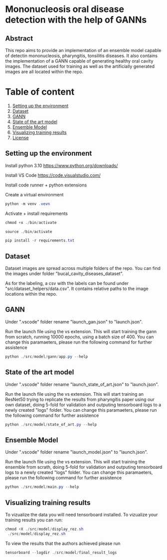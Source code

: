 # Mononucleosis oral disease detection with the help of GANNs

## Abstract

This repo aims to provide an implementation of an ensemble model capable of detectin mononucleosis, pharyngitis, tonsilitis diseases. It also contains the implementation of a GANN capable of generating
healthy oral cavity images. The dataset used for training as well as the artificially generated images are all located within the repo.

# Table of content

1. [Setting up the environment](#setting-up-the-environment)
2. [Dataset](#dataset)
3. [GANN](#gann)
4. [State of the art model](#state-of-the-art-model)
5. [Ensemble Model](#ensemble-model)
6. [Visualizing training results](#visualizing-training-results)
7. [License](#license)

## Setting up the environment

Install python 3.10 https://www.python.org/downloads/

Install VS Code https://code.visualstudio.com/

Install code runner + python extensions

Create a virtual environment

```ps1
python -m venv .vevn
```

Activate + install requirements

```ps1
chmod +x ./bin/activate

source ./bin/activate

pip install -r requirements.txt
```

## Dataset

Dataset images are spread across multiple folders of the repo. You can find the images under folder "bucal_cavity_diseases_dataset".

As for the labeling, a csv with the labels can be found under "src/dataset_helpers/data.csv". It contains relative paths to the image locations within the repo.

## GANN

Under ".vscode" folder rename "launch_gan.json" to "launch.json". 

Run the launch file using the vs extension. This will start training the gann from scratch, running 10000 epochs, using a batch size of 400. You can change this paramaeters, please run the following command for further assistence

```ps1
python ./src/model/gann/app.py --help
```

## State of the art model

Under ".vscode" folder rename "launch_state_of_art.json" to "launch.json".

Run the launch file using the vs extension. This will start training an ResNet50 trying to replicate the results from pharyngitis paper using our own dataset, doing 5-fold for validation and outputing tensorboard logs to a newly created "logs" folder. You can change this paramaeters, please run the following command for further assistence

```ps1
python ./src/model/state_of_art.py --help
```

## Ensemble Model

Under ".vscode" folder rename "launch_model.json" to "launch.json".

Run the launch file using the vs extension. This will start training the ensemble from scrath, doing 5-fold for validation and outputing tensorboard logs to a newly created "logs" folder. You can change this paramaeters, please run the following command for further assistence

```ps1
python ./src/model/main.py --help
```

## Visualizing training results

To vizualize the data you will need tensorboard installed. To vizualize your training results you can run:

```ps1
chmod +X ./src/model/display_rez.sh
 ./src/model/display_rez.sh
```

To view the results that the authors achieved please run

```ps1
tensorboard --logdir ./src/model/final_result_logs
```
